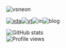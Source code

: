 ![vsneon](https://github.com/acervenky/acervenky/blob/master/assets/vsneon1.gif)

[![xda](https://github.com/acervenky/acervenky/blob/master/assets/xda1.gif)](https://forum.xda-developers.com/member.php?u=4561985)[![yt](https://github.com/acervenky/acervenky/blob/master/assets/yt.gif)](https://www.youtube.com/acervenky)![in](https://github.com/acervenky/acervenky/blob/master/assets/in.gif)![blog](https://github.com/acervenky/acervenky/blob/master/assets/blog.gif)




![GitHub stats](https://github-readme-stats.vercel.app/api?username=acervenky&show_icons=true&hide=contribs)  
![Profile views](https://gpvc.arturio.dev/acervenky)  

